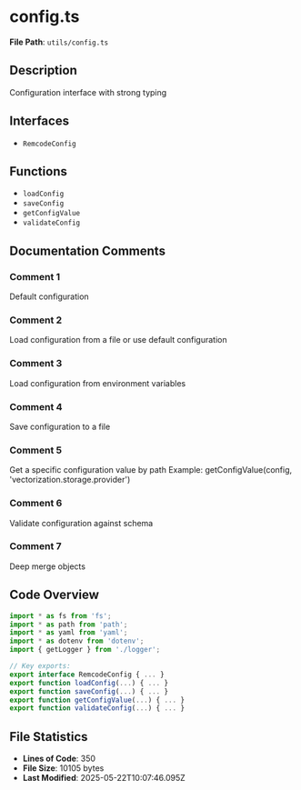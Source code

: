 # config.ts

**File Path**: `utils/config.ts`

## Description

Configuration interface with strong typing

## Interfaces

- `RemcodeConfig`

## Functions

- `loadConfig`
- `saveConfig`
- `getConfigValue`
- `validateConfig`

## Documentation Comments

### Comment 1

Default configuration

### Comment 2

Load configuration from a file or use default configuration

### Comment 3

Load configuration from environment variables

### Comment 4

Save configuration to a file

### Comment 5

Get a specific configuration value by path
 Example: getConfigValue(config, 'vectorization.storage.provider')

### Comment 6

Validate configuration against schema

### Comment 7

Deep merge objects

## Code Overview

```typescript
import * as fs from 'fs';
import * as path from 'path';
import * as yaml from 'yaml';
import * as dotenv from 'dotenv';
import { getLogger } from './logger';

// Key exports:
export interface RemcodeConfig { ... }
export function loadConfig(...) { ... }
export function saveConfig(...) { ... }
export function getConfigValue(...) { ... }
export function validateConfig(...) { ... }
```

## File Statistics

- **Lines of Code**: 350
- **File Size**: 10105 bytes
- **Last Modified**: 2025-05-22T10:07:46.095Z

